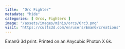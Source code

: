 ```yaml
---
title:  "Orc Fighter"
metadate: "hide"
categories: [ Orcs, Fighters ]
image: "/assets/images/minis/orcs/Orc3.png"
visit: "https://cults3d.com/en/users/EmanG/creations"
---
```

EmanG 3d print. Printed on an Anycubic Photon X 6k.